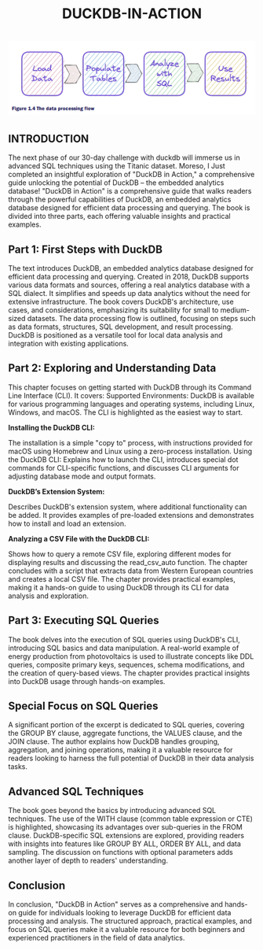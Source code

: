# <p align="center" > DUCKDB-IN-ACTION
# <p align="center" >![](https://github.com/AnietieJohnson/DUCKDB-IN-ACTION/blob/main/Screenshot%20(631).png)
## INTRODUCTION
The next phase of our 30-day challenge with  duckdb  will immerse us in advanced SQL techniques using the Titanic dataset. Moreso, I Just completed an insightful exploration of "DuckDB in Action," a comprehensive guide unlocking the potential of DuckDB – the embedded analytics database!
"DuckDB in Action" is a comprehensive guide that walks readers through the powerful capabilities of DuckDB, an embedded analytics database designed for efficient data processing and querying. The book is divided into three parts, each offering valuable insights and practical examples.

## Part 1: First Steps with DuckDB
The text introduces DuckDB, an embedded analytics database designed for efficient data processing and querying. Created in 2018, DuckDB supports various data formats and sources, offering a real analytics database with a SQL dialect. It simplifies and speeds up data analytics without the need for extensive infrastructure. The book covers DuckDB's architecture, use cases, and considerations, emphasizing its suitability for small to medium-sized datasets. The data processing flow is outlined, focusing on steps such as data formats, structures, SQL development, and result processing. DuckDB is positioned as a versatile tool for local data analysis and integration with existing applications.

## Part 2: Exploring and Understanding Data
This chapter focuses on getting started with DuckDB through its Command Line Interface (CLI). It covers:
Supported Environments: DuckDB is available for various programming languages and operating systems, including Linux, Windows, and macOS. The CLI is highlighted as the easiest way to start.

**Installing the DuckDB CLI:** 

The installation is a simple "copy to" process, with instructions provided for macOS using Homebrew and Linux using a zero-process installation.
Using the DuckDB CLI: Explains how to launch the CLI, introduces special dot commands for CLI-specific functions, and discusses CLI arguments for adjusting database mode and output formats.

**DuckDB’s Extension System:** 

Describes DuckDB's extension system, where additional functionality can be added. It provides examples of pre-loaded extensions and demonstrates how to install and load an extension.

**Analyzing a CSV File with the DuckDB CLI:**

Shows how to query a remote CSV file, exploring different modes for displaying results and discussing the read_csv_auto function. The chapter concludes with a script that extracts data from Western European countries and creates a local CSV file.
The chapter provides practical examples, making it a hands-on guide to using DuckDB through its CLI for data analysis and exploration.

## Part 3: Executing SQL Queries
The book delves into the execution of SQL queries using DuckDB's CLI, introducing SQL basics and data manipulation. A real-world example of energy production from photovoltaics is used to illustrate concepts like DDL queries, composite primary keys, sequences, schema modifications, and the creation of query-based views. The chapter provides practical insights into DuckDB usage through hands-on examples.

## Special Focus on SQL Queries
A significant portion of the excerpt is dedicated to SQL queries, covering the GROUP BY clause, aggregate functions, the VALUES clause, and the JOIN clause. The author explains how DuckDB handles grouping, aggregation, and joining operations, making it a valuable resource for readers looking to harness the full potential of DuckDB in their data analysis tasks.

## Advanced SQL Techniques
The book goes beyond the basics by introducing advanced SQL techniques. The use of the WITH clause (common table expression or CTE) is highlighted, showcasing its advantages over sub-queries in the FROM clause. DuckDB-specific SQL extensions are explored, providing readers with insights into features like GROUP BY ALL, ORDER BY ALL, and data sampling. The discussion on functions with optional parameters adds another layer of depth to readers' understanding.

## Conclusion
In conclusion, "DuckDB in Action" serves as a comprehensive and hands-on guide for individuals looking to leverage DuckDB for efficient data processing and analysis. The structured approach, practical examples, and focus on SQL queries make it a valuable resource for both beginners and experienced practitioners in the field of data analytics.
